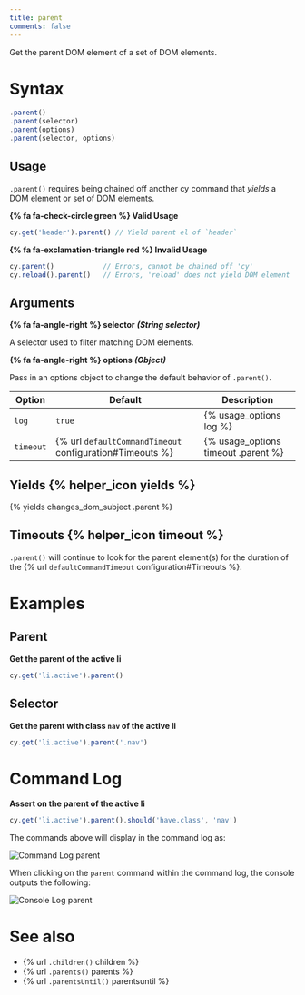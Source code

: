 ```yaml
---
title: parent
comments: false
---
```


Get the parent DOM element of a set of DOM elements.

# Syntax

```javascript
.parent()
.parent(selector)
.parent(options)
.parent(selector, options)
```

## Usage

`.parent()` requires being chained off another cy command that *yields* a DOM element or set of DOM elements.

**{% fa fa-check-circle green %} Valid Usage**

```javascript
cy.get('header').parent() // Yield parent el of `header`
```

**{% fa fa-exclamation-triangle red %} Invalid Usage**

```javascript
cy.parent()            // Errors, cannot be chained off 'cy'
cy.reload().parent()   // Errors, 'reload' does not yield DOM element
```

## Arguments

**{% fa fa-angle-right %} selector**  ***(String selector)***

A selector used to filter matching DOM elements.

**{% fa fa-angle-right %} options**  ***(Object)***

Pass in an options object to change the default behavior of `.parent()`.

Option | Default | Description
--- | --- | ---
`log` | `true` | {% usage_options log %}
`timeout` | {% url `defaultCommandTimeout` configuration#Timeouts %} | {% usage_options timeout .parent %}

## Yields {% helper_icon yields %}

{% yields changes_dom_subject .parent %}

## Timeouts {% helper_icon timeout %}

`.parent()` will continue to look for the parent element(s) for the duration of the {% url `defaultCommandTimeout` configuration#Timeouts %}.

# Examples

## Parent

**Get the parent of the active li**

```javascript
cy.get('li.active').parent()
```

## Selector

**Get the parent with class `nav` of the active li**

```javascript
cy.get('li.active').parent('.nav')
```

# Command Log

**Assert on the parent of the active li**

```javascript
cy.get('li.active').parent().should('have.class', 'nav')
```

The commands above will display in the command log as:

![Command Log parent](/img/api/parent/get-parent-element-just-like-jquery.png)

When clicking on the `parent` command within the command log, the console outputs the following:

![Console Log parent](/img/api/parent/parent-command-found-elements-for-console-log.png)

# See also

- {% url `.children()` children %}
- {% url `.parents()` parents %}
- {% url `.parentsUntil()` parentsuntil %}
